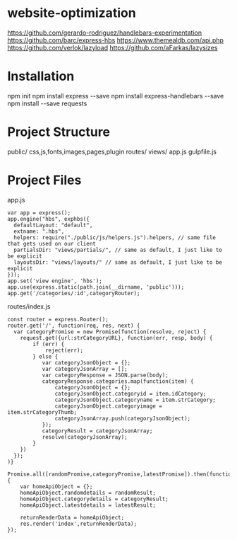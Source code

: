 # website-optimization

  https://github.com/gerardo-rodriguez/handlebars-experimentation
  https://github.com/barc/express-hbs
  https://www.themealdb.com/api.php
  https://github.com/verlok/lazyload
  https://github.com/aFarkas/lazysizes

# Installation

  npm init
  npm install express --save
  npm install express-handlebars --save
  npm install --save requests

# Project Structure

  public/
    css,js,fonts,images,pages,plugin
  routes/
  views/
  app.js
  gulpfile.js

# Project Files

  app.js

    var app = express();
    app.engine("hbs", exphbs({
      defaultLayout: "default",
      extname: ".hbs",
      helpers: require("./public/js/helpers.js").helpers, // same file that gets used on our client
      partialsDir: "views/partials/", // same as default, I just like to be explicit
      layoutsDir: "views/layouts/" // same as default, I just like to be explicit
    }));
    app.set('view engine', 'hbs');
    app.use(express.static(path.join(__dirname, 'public')));
    app.get('/categories/:id',categoryRouter);

  routes/index.js

    const router = express.Router();
    router.get('/', function(req, res, next) {
      var categoryPromise = new Promise(function(resolve, reject) {
        request.get({url:strCategoryURL}, function(err, resp, body) {
            if (err) {
                reject(err);
            } else {
               var categoryJsonObject = {};
               var categoryJsonArray = [];
               var categoryResponse = JSON.parse(body);
               categoryResponse.categories.map(function(item) {
                   categoryJsonObject = {};
                   categoryJsonObject.categoryid = item.idCategory;
                   categoryJsonObject.categoryname = item.strCategory;
                   categoryJsonObject.categoryimage = item.strCategoryThumb;
                   categoryJsonArray.push(categoryJsonObject);
               });
               categoryResult = categoryJsonArray;
               resolve(categoryJsonArray);
            }
        })
      });
    )}

    Promise.all([randomPromise,categoryPromise,latestPromise]).then(function(result) {
        var homeApiObject = {};
        homeApiObject.randomdetails = randomResult;
        homeApiObject.categorydetails = categoryResult;
        homeApiObject.latestdetails = latestResult;

        returnRenderData = homeApiObject;
        res.render('index',returnRenderData);
    });
